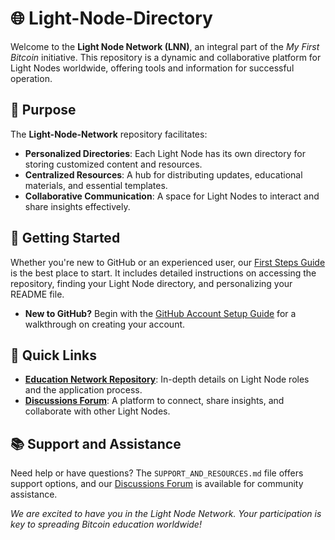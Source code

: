 # 🌐 Light-Node-Directory

Welcome to the **Light Node Network (LNN)**, an integral part of the *My First Bitcoin* initiative. This repository is a dynamic and collaborative platform for Light Nodes worldwide, offering tools and information for successful operation.

## 🎯 Purpose

The **Light-Node-Network** repository facilitates:
- **Personalized Directories**: Each Light Node has its own directory for storing customized content and resources.
- **Centralized Resources**: A hub for distributing updates, educational materials, and essential templates.
- **Collaborative Communication**: A space for Light Nodes to interact and share insights effectively.

## 🚀 Getting Started

Whether you're new to GitHub or an experienced user, our [First Steps Guide](https://github.com/MyFirstBitcoin/Light-Node-Network/blob/main/LLN_FIRST_STEPS.md) is the best place to start. It includes detailed instructions on accessing the repository, finding your Light Node directory, and personalizing your README file.

- **New to GitHub?** Begin with the [GitHub Account Setup Guide](https://github.com/MyFirstBitcoin/Light-Node-Network/blob/main/GITHUB_ACCOUNT_SETUP.md) for a walkthrough on creating your account.

## 🔗 Quick Links

- **[Education Network Repository](https://github.com/MyFirstBitcoin/Education-Network)**: In-depth details on Light Node roles and the application process.
- **[Discussions Forum](https://github.com/orgs/MyFirstBitcoin/discussions)**: A platform to connect, share insights, and collaborate with other Light Nodes.

## 📚 Support and Assistance

Need help or have questions? The `SUPPORT_AND_RESOURCES.md` file offers support options, and our [Discussions Forum](https://github.com/orgs/MyFirstBitcoin/discussions) is available for community assistance.

*We are excited to have you in the Light Node Network. Your participation is key to spreading Bitcoin education worldwide!*
